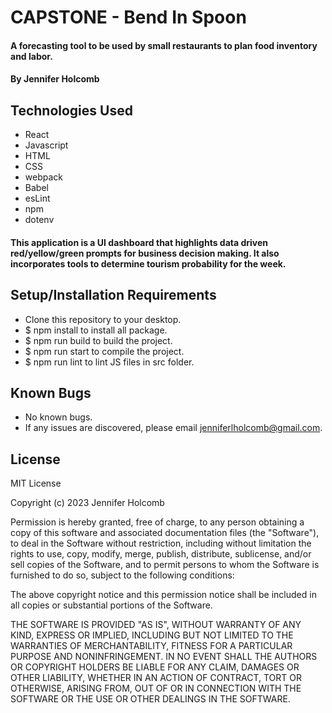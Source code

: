 # CAPSTONE - Bend In Spoon

#### A forecasting tool to be used by small restaurants to plan food inventory and labor.

#### By Jennifer Holcomb

## Technologies Used

* React
* Javascript
* HTML
* CSS
* webpack
* Babel
* esLint
* npm
* dotenv

#### This application is a UI dashboard that highlights data driven red/yellow/green prompts for business decision making. It also incorporates tools to determine tourism probability for the week.


## Setup/Installation Requirements

* Clone this repository to your desktop.
* $ npm install to install all package.
* $ npm run build to build the project.
* $ npm run start to compile the project.
* $ npm run lint to lint JS files in src folder.


## Known Bugs

* No known bugs. 
* If any issues are discovered, please email jenniferlholcomb@gmail.com.

## License

MIT License

Copyright (c) 2023 Jennifer Holcomb

Permission is hereby granted, free of charge, to any person obtaining a copy of this software and associated documentation files (the "Software"), to deal in the Software without restriction, including without limitation the rights to use, copy, modify, merge, publish, distribute, sublicense, and/or sell copies of the Software, and to permit persons to whom the Software is furnished to do so, subject to the following conditions:

The above copyright notice and this permission notice shall be included in all copies or substantial portions of the Software.

THE SOFTWARE IS PROVIDED "AS IS", WITHOUT WARRANTY OF ANY KIND, EXPRESS OR IMPLIED, INCLUDING BUT NOT LIMITED TO THE WARRANTIES OF MERCHANTABILITY, FITNESS FOR A PARTICULAR PURPOSE AND NONINFRINGEMENT. IN NO EVENT SHALL THE AUTHORS OR COPYRIGHT HOLDERS BE LIABLE FOR ANY CLAIM, DAMAGES OR OTHER LIABILITY, WHETHER IN AN ACTION OF CONTRACT, TORT OR OTHERWISE, ARISING FROM, OUT OF OR IN CONNECTION WITH THE SOFTWARE OR THE USE OR OTHER DEALINGS IN THE SOFTWARE.
